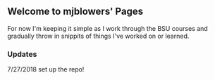 ## Welcome to mjblowers' Pages

For now I'm keeping it simple as I work through the BSU courses and gradually throw in snippits of things I've worked on or learned.

### Updates

7/27/2018 set up the repo!
